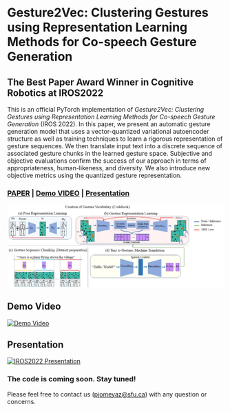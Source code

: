 # Gesture2Vec: Clustering Gestures using Representation Learning Methods for Co-speech Gesture Generation

## The Best Paper Award Winner in Cognitive Robotics at  IROS2022

This is an official PyTorch implementation of *Gesture2Vec: Clustering Gestures using Representation Learning Methods for Co-speech Gesture Generation* (IROS 2022). In this paper, we present an automatic gesture generation model that uses a vector-quantized variational autoencoder structure as well as training techniques to learn a rigorous representation of gesture sequences. We then translate input text into a discrete sequence of associated gesture chunks in the learned gesture space. Subjective and objective evaluations confirm the success of our approach in terms of appropriateness, human-likeness, and diversity. We also introduce new objective metrics using the quantized gesture representation.

### [PAPER](https://sfumars.com/wp-content/papers/2022_iros_gesture2vec.pdf) | [Demo VIDEO](https://www.youtube.com/watch?v=ac8jWk4fdCU) | [Presentation](https://youtu.be/qFObMpOboCg)

![OVERVIEW](Figures/model.jpg)


## Demo Video

[![Demo Video](https://img.youtube.com/vi/ac8jWk4fdCU/0.jpg)](https://www.youtube.com/watch?v=ac8jWk4fdCU) 


## Presentation

[![IROS2022 Presentation](https://img.youtube.com/vi/qFObMpOboCg/0.jpg)](https://www.youtube.com/watch?v=qFObMpOboCg) 



### The code is coming soon. Stay tuned!



Please feel free to contact us (pjomeyaz@sfu.ca) with any question or concerns.
